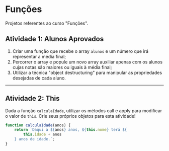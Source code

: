 Funções
=======

Projetos referentes ao curso "Funções".





Atividade 1: Alunos Aprovados
---------------------------------------------------------------------------------------------------------------------------------

1. Criar uma função que recebe o array `alunos` e um número que irá representar a média final;
2. Percorrer o array e popule um novo array auxiliar apenas com os alunos cujas notas são maiores ou iguais à média final;
3. Utilizar a técnica "object destructuring" para manipular as propriedades desejadas de cada aluno.


---------------------------------------------------------------------------------------------------------

Atividade 2: This
---------------------------------------------------------------------------------------------------------



Dada a função `calculaIdade`, utilizar os métodos call e apply para modificar o valor de `this`. Crie seus próprios objetos para esta atividade!

```js
function calculaIdade(anos) {
    return `Daqui a ${anos} anos, ${this.nome} terá ${
        this.idade + anos
    } anos de idade.`;
}
```
